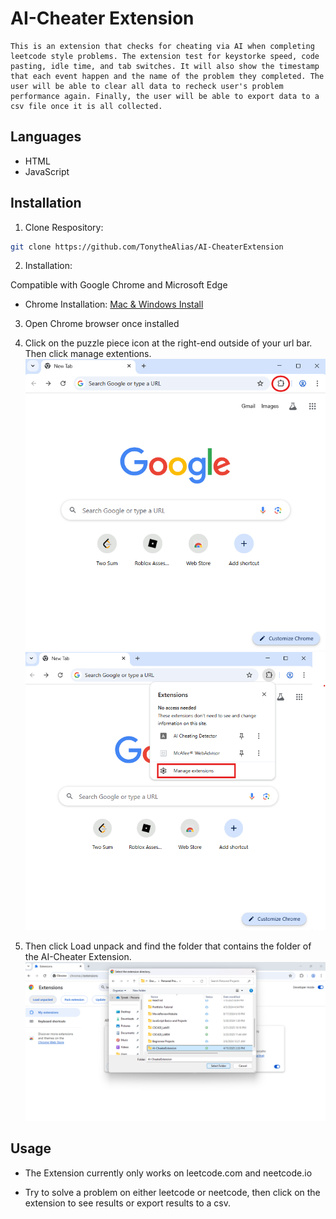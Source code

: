 # AI-Cheater Extension

    This is an extension that checks for cheating via AI when completing leetcode style problems. The extension test for keystorke speed, code pasting, idle time, and tab switches. It will also show the timestamp that each event happen and the name of the problem they completed. The user will be able to clear all data to recheck user's problem performance again. Finally, the user will be able to export data to a csv file once it is all collected.

## Languages

- HTML
- JavaScript

## Installation

1. Clone Respository:

```bash
git clone https://github.com/TonytheAlias/AI-CheaterExtension
```

2.  Installation:

Compatible with Google Chrome and Microsoft Edge

- Chrome Installation: [Mac & Windows Install ](https://www.google.com/chrome/bsem/download/en_us/?brand=RXQR&ds_kid=43700081553519990&&utm_source=bing&utm_medium=cpc&utm_campaign=1709650%20%7C%20Chrome%20Win11%20%7C%20DR%20%7C%20ESS01%20%7C%20NA%20%7C%20US%20%7C%20en%20%7C%20Desk%20%7C%20SEM%20%7C%20BKWS%20-%20EXA%20%7C%20Txt%20%7C%20Bing&utm_term=chrome%20download&utm_content=Desk%20%7C%20BKWS%20-%20EXA%20%7C%20Txt_Chrome&gclid=0f97634be48f1408a36004b55d76fe8f&gclsrc=3p.ds&gad_source=7)

3. Open Chrome browser once installed

4. Click on the puzzle piece icon at the right-end outside of your url bar. Then click manage extentions.
   ![Screenshot1](./Images/Screenshot1.png)
   ![Screenshot2](./Images/Screenshot2.png)

5. Then click Load unpack and find the folder that contains the folder of the AI-Cheater Extension. <br>
   ![Screenshot3](./Images/Screenshot3.png)

## Usage

- The Extension currently only works on leetcode.com and neetcode.io

- Try to solve a problem on either leetcode or neetcode, then click on the extension to see results or export results to a csv.
